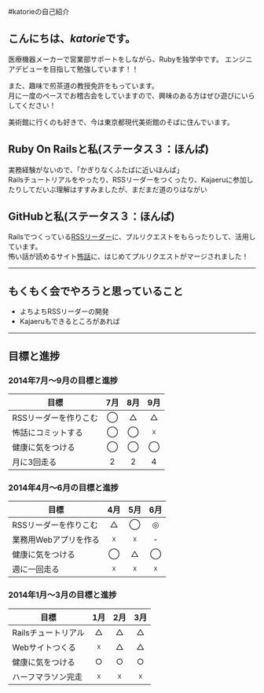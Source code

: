 #katorieの自己紹介

## こんにちは、*katorie*です。  
医療機器メーカーで営業部サポートをしながら、Rubyを独学中です。 
エンジニアデビューを目指して勉強しています！！  

また、趣味で煎茶道の教授免許をもっています。  
月に一度のペースでお稽古会をしていますので、興味のある方はぜひ遊びにいらしてください！  

美術館に行くのも好きで、今は東京都現代美術館のそばに住んでいます。　　


## Ruby On Railsと私(ステータス３：ほんば)
実務経験がないので、「かぎりなくふたばに近いほんば」  
Railsチュートリアルをやったり、RSSリーダーをつくったり、Kajaeruに参加したりしてだいぶ理解はすすみましたが、まだまだ道のりはながい  


## GitHubと私(ステータス３：ほんば)
Railsでつくっている[RSSリーダー](https://github.com/katorie/rss_reader)に、プルリクエストをもらったりして、活用しています。  
怖い話が読めるサイト[怖話](http://kowabana.jp/)に、はじめてプルリクエストがマージされました！  


***

## もくもく会でやろうと思っていること
- よちよちRSSリーダーの開発
- Kajaeruもできるところがあれば

***


## 目標と進捗

### 2014年7月〜9月の目標と進捗
| 目標 | 7月 | 8月 | 9月 |
| ---- |:---:|:---:|:---:|
|RSSリーダーを作りこむ|◯|△|△|
|怖話にコミットする|◯|◯|☓|
|健康に気をつける|◯|◯|◯|
|月に3回走る|2|2|4|


### 2014年4月〜6月の目標と進捗
| 目標 | 4月 | 5月 | 6月 |
| ---- |:---:|:---:|:---:|
|RSSリーダーを作りこむ|△|◯|◎|
|業務用Webアプリを作る|☓|☓|-|
|健康に気をつける|◯|△|◯|
|週に一回走る|☓|☓|☓|

### 2014年1月〜3月の目標と進捗
| 目標 | 1月 | 2月 | 3月 |
| ---- |:---:|:---:|:---:|
|Railsチュートリアル|△|△|△|
|Webサイトつくる|☓|△|△|
|健康に気をつける|○|○|○|
|ハーフマラソン完走|☓|☓|☓|


